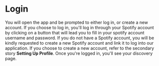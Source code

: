 # Login

You will open the app and be prompted to either log in, or create a new account.
If you choose to log in, you'll log in through your Spotify account by clicking
on a button that will lead you to fill in your spotify account username and
password. If you do not have a Spotify account, you will be kindly requested to
create a new Spotify account and link it to log into our application. If you
choose to create a new account, refer to the secondary story **Setting Up
Profile**. Once you're logged in, you'll see your discovery page.

